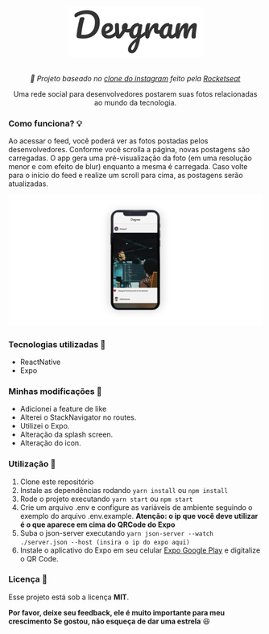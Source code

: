 <div  align="center">
<img  src="static/logo.png"  alt="Devgram logo"  height="100">
<br>
<br>
<p><i>🚀 Projeto baseado no <a href="https://www.youtube.com/watch?v=2nXsLpUCO20">clone do instagram</a> feito pela <a href="https://github.com/Rocketseat"> Rocketseat</a></i></p>
<p>Uma rede social para desenvolvedores postarem suas fotos relacionadas ao mundo da tecnologia.</p>
</div>

### Como funciona? 💡
Ao acessar o feed, você poderá ver as fotos postadas pelos desenvolvedores. Conforme você scrolla a página, novas postagens são carregadas. O app gera uma pré-visualização da foto (em uma resolução menor e com efeito de blur) enquanto a mesma é carregada. Caso volte para o início do feed e realize um scroll para cima,  as postagens serão atualizadas.

![Screen](static/mobile.png)

### Tecnologias utilizadas 💙
* ReactNative
* Expo

### Minhas modificações 🔧
* Adicionei a feature de like
* Alterei o StackNavigator no routes.
* Utilizei o Expo.
* Alteração da splash screen.
* Alteração do icon.

### Utilização 🔌
1. Clone este repositório
2. Instale as dependências rodando `yarn install` ou `npm install`
3. Rode o projeto executando `yarn start` ou `npm start`
4. Crie um arquivo .env e configure as variáveis de ambiente seguindo o exemplo do arquivo .env.example.
**Atenção: o ip que você deve utilizar é o que aparece em cima do QRCode do Expo**
5. Suba o json-server executando `yarn json-server --watch ./server.json --host (insira o ip do expo aqui)`
6. Instale o aplicativo do Expo em seu celular [Expo Google Play](https://play.google.com/store/apps/details?id=host.exp.exponent&hl=pt_BR) e digitalize o QR Code.

### Licença 📄
Esse projeto está sob a licença **MIT**.

**Por favor, deixe seu feedback, ele é muito importante para meu crescimento**
**Se gostou, não esqueça de dar uma estrela** 😆
